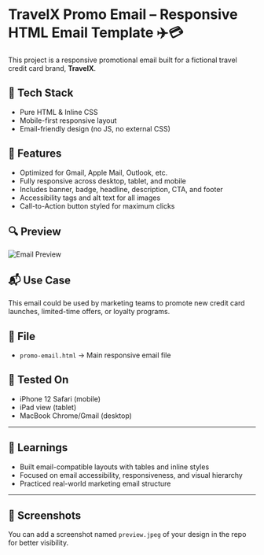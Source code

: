 # TravelX Promo Email – Responsive HTML Email Template ✈️💳

This project is a responsive promotional email built for a fictional travel credit card brand, **TravelX**.

## 🔧 Tech Stack
- Pure HTML & Inline CSS
- Mobile-first responsive layout
- Email-friendly design (no JS, no external CSS)

## 📱 Features
- Optimized for Gmail, Apple Mail, Outlook, etc.
- Fully responsive across desktop, tablet, and mobile
- Includes banner, badge, headline, description, CTA, and footer
- Accessibility tags and alt text for all images
- Call-to-Action button styled for maximum clicks

## 🔍 Preview
![Email Preview](preview.png) <!-- Add screenshot if available -->

## 📬 Use Case
This email could be used by marketing teams to promote new credit card launches, limited-time offers, or loyalty programs.

## 📁 File
- `promo-email.html` → Main responsive email file

## 🧪 Tested On
- iPhone 12 Safari (mobile)
- iPad view (tablet)
- MacBook Chrome/Gmail (desktop)

---

## 🧠 Learnings
- Built email-compatible layouts with tables and inline styles
- Focused on email accessibility, responsiveness, and visual hierarchy
- Practiced real-world marketing email structure

---

## 📸 Screenshots
You can add a screenshot named `preview.jpeg` of your design in the repo for better visibility.
